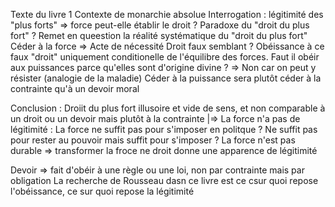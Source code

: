 Texte du livre 1
Contexte de monarchie absolue
Interrogation : légitimité des "plus forts" => force peut-elle établir le droit ?
Paradoxe du "droit du plus fort" ?
Remet en queestion la réalité systématique du "droit du plus fort"
Céder à la force => Acte de nécessité
Droit faux semblant ?
Obéissance à ce faux "droit" uniquement conditionelle de l'équilibre des forces.
Faut il obéir aux puissances parce qu'elles sont d'origine divine ? => Non car on peut y résister (analogie de la maladie)
Céder à la puissance sera plutôt céder à la contrainte qu'à un devoir moral

Conclusion : Droiit du plus fort illusoire et vide de sens, et non comparable à un droit ou un devoir mais plutôt à la contrainte
|=> La force n'a pas de légitimité : La force ne suffit pas pour s'imposer en politque ? Ne suffit pas pour rester au pouvoir mais suffit pour s'imposer ?
La force n'est pas durable => transformer la froce ne droit donne une apparence de légitimité

Devoir => fait d'obéir à une règle ou une loi, non par contrainte mais par obligation
La recherche de Rousseau dasn ce livre est ce csur quoi repose l'obéissance, ce sur quoi repose la légitimité